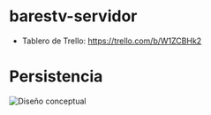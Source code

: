 # barestv-servidor

* Tablero de Trello: https://trello.com/b/W1ZCBHk2

# Persistencia

![Diseño conceptual](/dise%C3%B1o/er.png?raw=true "Diseño conceptual")
